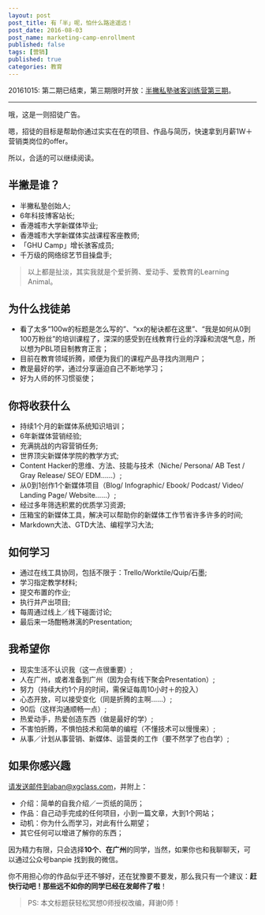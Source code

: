 ```yaml
---
layout: post
post_title: 有「半」呢，怕什么路途遥远！
post_date: 2016-08-03
post_name: marketing-camp-enrollment
published: false
tags: [营销]
published: true
categories: 教育
---
```


20161015: 第二期已结束，第三期限时开放：[半撇私塾骇客训练营第三期](http://learn.bpteach.com/classroom/3/introduction?utm_source=bpblog&utm_medium=textlink&utm_campaign=enrollnotice)。

- - - 

哦，这是一则招徒广告。

嗯，招徒的目标是帮助你通过实实在在的项目、作品与简历，快速拿到月薪1W＋营销类岗位的offer。

所以，合适的可以继续阅读。

## 半撇是谁？

- 半撇私塾创始人;
- 6年科技博客站长;
- 香港城市大学新媒体毕业;
- 香港城市大学新媒体实战课程客座教师;
- 「GHU Camp」增长骇客成员;
- 千万级的网络综艺节目操盘手;

> 以上都是扯淡，其实我就是个爱折腾、爱动手、爱教育的Learning Animal。

## 为什么找徒弟

- 看了太多“100w的标题是怎么写的”、“xx的秘诀都在这里”、“我是如何从0到100万粉丝”的培训课程了，深深的感受到在线教育行业的浮躁和流氓气息，所以想为PBL项目制教育正言；
- 目前在教育领域折腾，顺便为我们的课程产品寻找内测用户；
- 教是最好的学，通过分享逼迫自己不断地学习；
- 好为人师的怀习惯驱使；

## 你将收获什么

- 持续1个月的新媒体系统知识培训；
- 6年新媒体营销经验;
- 充满挑战的内容营销任务;
- 世界顶尖新媒体学院的教学方式;
- Content Hacker的思维、方法、技能与技术（Niche/ Persona/ AB Test / Gray Release/ SEO/ EDM……）;
- ​从0到1创作1个新媒体项目（Blog/ Infographic/ Ebook/ Podcast/ Video/ Landing Page/ Website……）;
- 经过多年筛选积累的优质学习资源;
- 压箱宝的新媒体工具，解决可以帮助你的新媒体工作节省许多许多的时间;
- Markdown大法、GTD大法、编程学习大法;

## 如何学习

- 通过在线工具协同，包括不限于：Trello/Worktile/Quip/石墨;
- 学习指定教学材料;
- 提交布置的作业;
- 执行并产出项目;
- 每周通过线上／线下碰面讨论;
- 最后来一场酣畅淋漓的Presentation;


## 我希望你

- 现实生活不认识我（这一点很重要）;
- 人在广州，或者准备到广州（因为会有线下聚会Presentation）;
- 努力（持续大约1个月的时间，需保证每周10小时＋的投入）
- 心态开放，可以接受变化（同是折腾的主啊……）;
- 90后（这样沟通顺畅一点）;
- 热爱动手，热爱创造东西（做是最好的学）;
- 不害怕折腾，不惧怕技术和简单的编程（不懂技术可以慢慢来）;
- 从事／计划从事营销、新媒体、运营类的工作（要不然学了也白学）;

## 如果你感兴趣

请发送邮件到aban@xgclass.com，并附上：
- 介绍：简单的自我介绍／一页纸的简历；
- 作品：自己动手完成的任何项目，小到一篇文章，大到1个网站；
- 动机：你为什么而学习，对此有什么期望；
- 其它任何可以增进了解你的东西；

因为精力有限，只会选择**10个**、**在广州**的同学，当然，如果你也和我聊聊天，可以通过公众号banpie
找到我的微信。

你不用担心你的作品似乎还不够好，还在犹豫要不要发，那么我只有一个建议：**赶快行动吧！那些远不如你的同学已经在发邮件了啦**！


> PS: 本文标题获轻松冥想0师授权改编，拜谢0师！